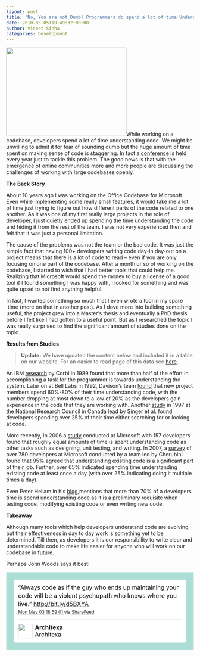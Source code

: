 ```yaml
---
layout: post
title: 'No, You are not Dumb! Programmers do spend a lot of time Understanding Code...'
date: 2010-05-05T18:49:32+00:00
author: Vineet Sinha
categories: Development
---
```

[<img src="{{site.baseurl}}/assets/uploads/2010/05/Fotolia_11453646_XS.jpg" alt="" title="Understanding code" width="323" height="238" class="alignright size-full wp-image-64" srcset="{{site.baseurl}}/assets/uploads/2010/05/Fotolia_11453646_XS.jpg 404w, {{site.baseurl}}/assets/uploads/2010/05/Fotolia_11453646_XS-300x220.jpg 300w" sizes="(max-width: 323px) 100vw, 323px" />]({{site.baseurl}}/assets/uploads/2010/05/Fotolia_11453646_XS.jpg)While working on a codebase, developers spend a lot of time understanding code. We might be unwilling to admit it for fear of sounding dumb but the huge amount of time spent on making sense of code is staggering. In fact a <a href="http://www.program-comprehension.org/" target="_blank">conference</a> is held every year just to tackle this problem. The good news is that with the emergence of online communities more and more people are discussing the challenges of working with large codebases openly.

<!--more-->

**The Back Story**

About 10 years ago I was working on the Office Codebase for Microsoft. Even while implementing some really small features, it would take me a lot of time just trying to figure out how different parts of the code related to one another. As it was one of my first really large projects in the role of developer, I just quietly ended up spending the time understanding the code and hiding it from the rest of the team. I was not very experienced then and felt that it was just a personal limitation.

The cause of the problems was not the team or the bad code. It was just the simple fact that having 100+ developers writing code day-in day-out on a project means that there is a lot of code to read &#8211; even if you are only focusing on one part of the codebase. After a month or so of working on the codebase, I started to wish that I had better tools that could help me. Realizing that Microsoft would spend the money to buy a license of a good tool if I found something I was happy with, I looked for something and was quite upset to not find anything helpful.

In fact, I wanted something so much that I even wrote a tool in my spare  time (more on that in another post). As I dove more into building something useful, the project grew into a Master&#8217;s thesis and eventually a PhD thesis before I felt like I had gotten to a useful point. But as I researched the topic I was really surprised to find the significant amount of studies done on the topic.

**Results from Studies**

> **Update:** We have updated the content below and included it in a table on our website. For an easier to read page of this data see [here](http://www.architexa.com/technology/index).

An IBM <a href="http://domino.research.ibm.com/tchjr/journalindex.nsf/600cc5649e2871db852568150060213c/e19d7828ab04524285256bfa00685c14!OpenDocument" target="_blank">research</a> by Corbi in 1989 found that more than half of the effort in accomplishing a task for the programmer is towards understanding the system. Later on at Bell Labs in 1992, Davison&#8217;s team <a href="http://www3.interscience.wiley.com/journal/97518983/abstract" target="_blank">found</a> that new project members spend 60%-80% of their time understanding code, with the number dropping at most down to a low of 20% as the developers gain experience in the code that they are working with. Another <a href="http://portal.acm.org/citation.cfm?id=782010.782031" target="_blank">study</a> in 1997 at the National Research Council in Canada lead by Singer et al. found developers spending over 25% of their time either searching for or looking at code.

More recently, in 2006 a <a href="http://portal.acm.org/citation.cfm?id=1134355" target="_blank">study</a> conducted at Microsoft with 157 developers found that roughly equal amounts of time is spent understanding code as other tasks such as designing, unit testing, and writing. In 2007, a <a href="http://portal.acm.org/citation.cfm?id=1240624.1240714" target="_blank">survey</a> of over 780 developers at Microsoft conducted by a team led by Cherubini found that 95% agreed that understanding existing code is a significant part of their job. Further, over 65% indicated spending time understanding existing code at least once a day (with over 25% indicating doing it multiple times a day).

Even Peter Hellam in his <a href="http://blogs.msdn.com/peterhal/archive/2006/01/04/509302.aspx" target="_blank">blog </a> mentions that more than 70% of a developers time is spend understanding code as it is a preliminary requisite when testing code, modifying existing code or even writing new code.

**Takeaway**

Although many tools which help developers understand code are evolving but their effectiveness in day to day work is something yet to be determined. Till then, as developers it is our responsibility to write clear and understandable code to make life easier for anyone who will work on our codebase in future.

Perhaps John Woods says it best:

<!-- http://twitter.com/Architexa/status/13320573118 -->

<div class='bbpBox' style='background:url("http://s.twimg.com/a/1273008894/images/themes/theme1/bg.png") #ACDED6;padding:20px;'>
  <p class='bbpTweet' style='background:#fff;padding:10px 12px 10px 12px;margin:0;min-height:48px;color:#000;font-size:16px !important;line-height:22px;-moz-border-radius:5px;-webkit-border-radius:5px;'>
    &#8220;Always code as if the guy who ends up maintaining your code will be a violent psychopath who knows where you live.&#8221; <a href='http://bit.ly/d5BXYA' target='_new'>http://bit.ly/d5BXYA</a><span class='timestamp' style='font-size:12px;display:block;'><a title='Mon May 03 18:59:01 ' href='http://twitter.com/Architexa/status/13320573118'>Mon May 03 18:59:01 </a> via <a href="http://sharefeed.com" rel="nofollow">ShareFeed</a></span><span class='metadata' style='display:block;width:100%;clear:both;margin-top:8px;padding-top:12px;height:40px;border-top:1px solid #fff;border-top:1px solid #e6e6e6;'><span class='author' style='line-height:19px;'><a href='http://twitter.com/Architexa'><img src='http://a1.twimg.com/profile_images/715882826/atxa-logo-icon_normal.png' style='float:left;margin:0 7px 0 0px;width:38px;height:38px;' /></a><strong><a href='http://twitter.com/Architexa'>Architexa</a></strong><br />Architexa</span></span>
  </p>
</div>

<!-- end of tweet -->

<div style="clear:both;">
  &nbsp;
</div>

